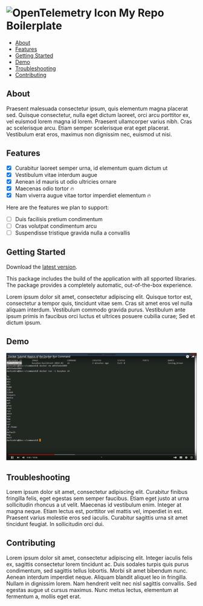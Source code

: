 # <img src="https://emojigraph.org/media/joypixels/rocket_1f680.png" alt="OpenTelemetry Icon" width="45" height=""> My Repo Boilerplate

* [About](#about)
* [Features](#features)
* [Getting Started](#getting-started)
* [Demo](#demo)
* [Troubleshooting](#troubleshooting)
* [Contributing](#contributing)

## About

Praesent malesuada consectetur ipsum, quis elementum magna placerat sed. Quisque consectetur, nulla eget dictum laoreet, orci arcu porttitor ex, vel euismod lorem magna id lorem. Praesent ullamcorper varius nibh. Cras ac scelerisque arcu. Etiam semper scelerisque erat eget placerat. Vestibulum erat eros, maximus non dignissim nec, euismod ut nisi.

## Features

- [x] Curabitur laoreet semper urna, id elementum quam dictum ut
- [x] Vestibulum vitae interdum augue
- [x] Aenean id mauris ut odio ultricies ornare
- [x] Maecenas odio tortor 🔥
- [x] Nam viverra augue vitae tortor imperdiet elementum 🔥

Here are the features we plan to support:

- [ ] Duis facilisis pretium condimentum
- [ ] Cras volutpat condimentum arcu
- [ ] Suspendisse tristique gravida nulla a convallis

## Getting Started

Download the [latest version](https://github.com/GuillaumeExia/repo-boilerplate/releases/latest/download/my-release.zip).

This package includes the build of the application with all spported libraries. The package provides a completely automatic, out-of-the-box experience.

Lorem ipsum dolor sit amet, consectetur adipiscing elit. Quisque tortor est, consectetur a tempor quis, tincidunt vitae sem. Cras sit amet eros vel nulla aliquam interdum. Vestibulum commodo gravida purus. Vestibulum ante ipsum primis in faucibus orci luctus et ultrices posuere cubilia curae; Sed et dictum ipsum.

## Demo

[![My Demo](assets/video_.png)](https://www.youtube.com/watch?v=IKeLnZvECQw)

## Troubleshooting

Lorem ipsum dolor sit amet, consectetur adipiscing elit. Curabitur finibus fringilla felis, eget egestas sem semper faucibus. Etiam eget justo at urna sollicitudin rhoncus a ut velit. Maecenas id vestibulum enim. Integer at magna neque. Etiam lectus est, porttitor vel mattis vel, imperdiet in est. Praesent varius molestie eros sed iaculis. Curabitur sagittis urna sit amet tincidunt feugiat. In sollicitudin orci dui. 

## Contributing

Lorem ipsum dolor sit amet, consectetur adipiscing elit. Integer iaculis felis ex, sagittis consectetur lorem tincidunt ac. Duis sodales turpis quis purus condimentum, sed sagittis tellus lobortis. Morbi sit amet bibendum nunc. Aenean interdum imperdiet neque. Aliquam blandit aliquet leo in fringilla. Nullam in dignissim lorem. Nam hendrerit velit nec nisl sagittis convallis. Sed egestas augue ut cursus maximus. Nunc metus lectus, elementum at fermentum a, mollis eget erat.
